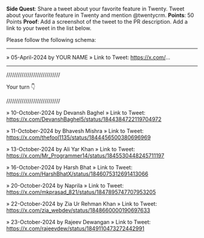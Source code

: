 **Side Quest**: Share a tweet about your favorite feature in Twenty. Tweet about your favorite feature in Twenty and mention @twentycrm.
**Points**: 50 Points
**Proof**: Add a screenshot of the tweet to the PR description. Add a link to your tweet in the list below.

Please follow the following schema:

---

» 05-April-2024 by YOUR NAME
» Link to Tweet: https://x.com/...

---

////////////////////////////

Your turn 👇

////////////////////////////

» 10-October-2024 by Devansh Baghel
» Link to Tweet: https://x.com/DevanshBaghel5/status/1844384722119704972

» 11-October-2024 by Bhavesh Mishra
» Link to Tweet: https://x.com/thefool1135/status/1844456500380696969

» 13-October-2024 by Ali Yar Khan
» Link to Tweet: https://x.com/Mr_Programmer14/status/1845530448245711197

» 16-October-2024 by Harsh Bhat
» Link to Tweet: https://x.com/HarshBhatX/status/1846075312691413066

» 20-October-2024 by Naprila
» Link to Tweet: https://x.com/mkprasad_821/status/1847895747707953205

» 22-October-2024 by Zia Ur Rehman Khan
» Link to Tweet: https://x.com/zia_webdev/status/1848660000190697633

» 23-October-2024 by Rajeev Dewangan
» Link to Tweet: https://x.com/rajeevdew/status/1849110473272442991
